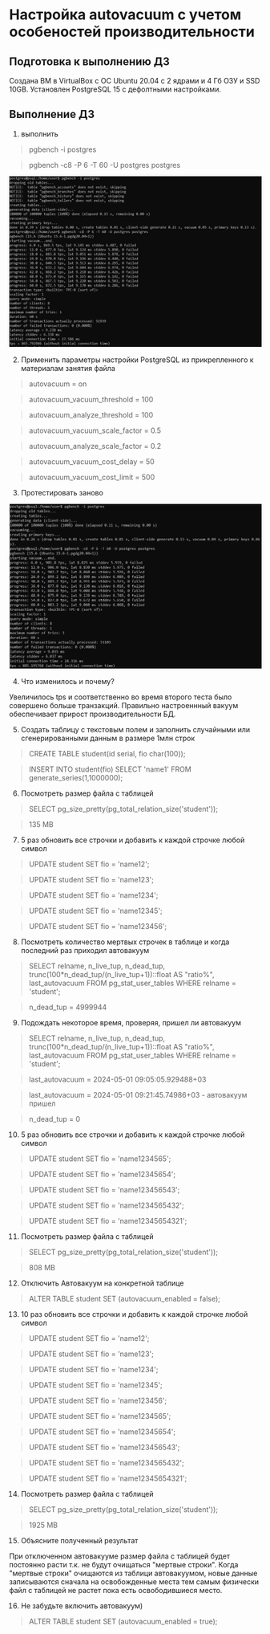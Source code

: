 # Настройка autovacuum с учетом особеностей производительности

## Подготовка к выполнению ДЗ
Создана ВМ в VirtualBox с ОС Ubuntu 20.04 с 2 ядрами и 4 Гб ОЗУ и SSD 10GB. Установлен PostgreSQL 15 с дефолтными настройками.

## Выполнение ДЗ
1. выполнить

> pgbench -i postgres

> pgbench -c8 -P 6 -T 60 -U postgres postgres

<img src="/HW05/xxx/1.PNG" alt="def_conf.png" /> 
	
2. Применить параметры настройки PostgreSQL из прикрепленного к материалам занятия файла
   
> autovacuum = on 
 
> autovacuum_vacuum_threshold = 100 
 
> autovacuum_analyze_threshold = 100
 
> autovacuum_vacuum_scale_factor = 0.5
 
> autovacuum_analyze_scale_factor = 0.2
 
> autovacuum_vacuum_cost_delay = 50
 
> autovacuum_vacuum_cost_limit = 500
    
3. Протестировать заново  
    
<img src="/HW05/xxx/2.PNG" alt="tun_conf.png" /> 

4. Что изменилось и почему?
   
Увеличилось tps и соответственно во время второго теста было совершено больше транзакций. Правильно настроеннный вакуум обеспечивает прирост производительности БД.

5. Создать таблицу с текстовым полем и заполнить случайными или сгенерированными данным в размере 1млн строк

> CREATE TABLE student(id serial, fio char(100));

> INSERT INTO student(fio) SELECT 'name1' FROM generate_series(1,1000000);

6. Посмотреть размер файла с таблицей

> SELECT pg_size_pretty(pg_total_relation_size('student'));

> 135 MB

7. 5 раз обновить все строчки и добавить к каждой строчке любой символ

> UPDATE student SET fio = 'name12';

> UPDATE student SET fio = 'name123';

> UPDATE student SET fio = 'name1234';

> UPDATE student SET fio = 'name12345';

> UPDATE student SET fio = 'name123456';

8. Посмотреть количество мертвых строчек в таблице и когда последний раз приходил автовакуум

> SELECT relname, n_live_tup, n_dead_tup, trunc(100*n_dead_tup/(n_live_tup+1))::float AS "ratio%", last_autovacuum FROM pg_stat_user_tables WHERE relname = 'student';

> n_dead_tup =  4999944

9. Подождать некоторое время, проверяя, пришел ли автовакуум

> SELECT relname, n_live_tup, n_dead_tup, trunc(100*n_dead_tup/(n_live_tup+1))::float AS "ratio%", last_autovacuum FROM pg_stat_user_tables WHERE relname = 'student';

> last_autovacuum = 2024-05-01 09:05:05.929488+03

> last_autovacuum = 2024-05-01 09:21:45.74986+03 - автовакуум пришел

> n_dead_tup =  0

10. 5 раз обновить все строчки и добавить к каждой строчке любой символ

> UPDATE student SET fio = 'name1234565';

> UPDATE student SET fio = 'name12345654';

> UPDATE student SET fio = 'name123456543';

> UPDATE student SET fio = 'name1234565432';

> UPDATE student SET fio = 'name12345654321';

11. Посмотреть размер файла с таблицей

> SELECT pg_size_pretty(pg_total_relation_size('student'));

> 808 MB

12. Отключить Автовакуум на конкретной таблице

> ALTER TABLE student SET (autovacuum_enabled = false);

13. 10 раз обновить все строчки и добавить к каждой строчке любой символ

> UPDATE student SET fio = 'name12';

> UPDATE student SET fio = 'name123';

> UPDATE student SET fio = 'name1234';

> UPDATE student SET fio = 'name12345';

> UPDATE student SET fio = 'name123456';

> UPDATE student SET fio = 'name1234565';

> UPDATE student SET fio = 'name12345654';

> UPDATE student SET fio = 'name123456543';

> UPDATE student SET fio = 'name1234565432';

> UPDATE student SET fio = 'name12345654321';

14. Посмотреть размер файла с таблицей

> SELECT pg_size_pretty(pg_total_relation_size('student'));

> 1925 MB

15. Объясните полученный результат

При отключенном автовакууме размер файла с таблицей будет постоянно расти т.к. не будут очищаться "мертвые строки". Когда "мертвые строки" очищаются из таблици автовакуумом, новые данные записываются сначала на освобожденные места тем самым физически файл с таблицей не растет пока есть освободившиеся место.

16. Не забудьте включить автовакуум)

> ALTER TABLE student SET (autovacuum_enabled = true);
